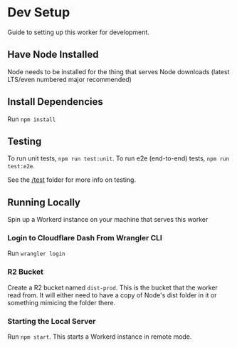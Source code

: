 # Dev Setup

Guide to setting up this worker for development.

## Have Node Installed

Node needs to be installed for the thing that serves Node downloads (latest LTS/even numbered major recommended)

## Install Dependencies

Run `npm install`

## Testing

To run unit tests, `npm run test:unit`. To run e2e (end-to-end) tests, `npm run test:e2e`.

See the [/test](../tests/) folder for more info on testing.

## Running Locally

Spin up a Workerd instance on your machine that serves this worker

### Login to Cloudflare Dash From Wrangler CLI

Run `wrangler login`

### R2 Bucket

Create a R2 bucket named `dist-prod`. This is the bucket that the worker read from. It will either need to have a copy of Node's dist folder in it or something mimicing the folder there.

### Starting the Local Server

Run `npm start`. This starts a Workerd instance in remote mode.
